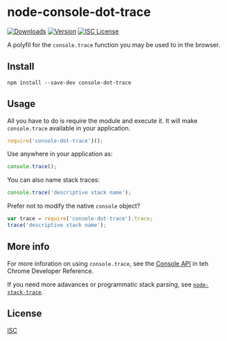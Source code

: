 # node-console-dot-trace

[![Downloads][1]][2] [![Version][3]][2] [![ISC License][4]][5] 

[1]: https://img.shields.io/npm/dm/console-dot-trace.svg
[2]: https://www.npmjs.com/package/console-dot-trace

[3]: https://img.shields.io/npm/v/console-dot-trace.svg

[4]: https://img.shields.io/npm/l/console-dot-trace.svg
[5]: http://spdx.org/licenses/ISC

A polyfil for the `console.trace` function you may be used to in the browser.

## Install

    npm install --save-dev console-dot-trace
    
## Usage

All you have to do is require the module and execute it. It will make `console.trace` available in your application.

```javascript
require('console-dot-trace')();
```

Use anywhere in your application as:

```javascript
console.trace();
```

You can also name stack traces:

```javascript
console.trace('descriptive stack name');
```

Prefer not to modify the native `console` object?

```javascript
var trace = require('console-dot-trace').trace;
trace('descriptive stack name');
```

## More info

For more inforation on using `console.trace`, see the [Console API](https://developer.chrome.com/devtools/docs/console-api) in teh Chrome Developer Reference.

If you need more adavances or programmatic stack parsing, see [`node-stack-trace`](https://github.com/felixge/node-stack-trace).

## License

[ISC](http://spdx.org/licenses/ISC)
